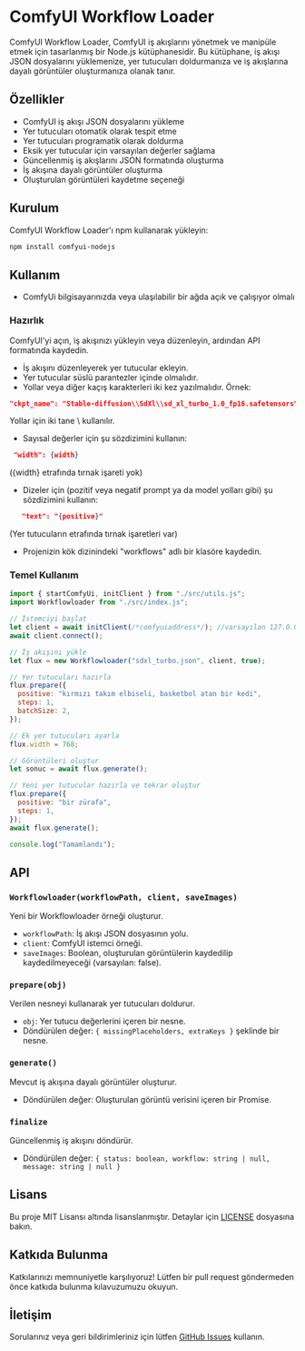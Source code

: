 # ComfyUI Workflow Loader

ComfyUI Workflow Loader, ComfyUI iş akışlarını yönetmek ve manipüle etmek için tasarlanmış bir Node.js kütüphanesidir. Bu kütüphane, iş akışı JSON dosyalarını yüklemenize, yer tutucuları doldurmanıza ve iş akışlarına dayalı görüntüler oluşturmanıza olanak tanır.

## Özellikler

- ComfyUI iş akışı JSON dosyalarını yükleme
- Yer tutucuları otomatik olarak tespit etme
- Yer tutucuları programatik olarak doldurma
- Eksik yer tutucular için varsayılan değerler sağlama
- Güncellenmiş iş akışlarını JSON formatında oluşturma
- İş akışına dayalı görüntüler oluşturma
- Oluşturulan görüntüleri kaydetme seçeneği

## Kurulum

ComfyUI Workflow Loader'ı npm kullanarak yükleyin:

```bash
npm install comfyui-nodejs
```

## Kullanım

- ComfyUi bilgisayarınızda veya ulaşılabilir bir ağda açık ve çalışıyor olmalı

### Hazırlık

ComfyUI'yi açın, iş akışınızı yükleyin veya düzenleyin, ardından API formatında kaydedin.

- İş akışını düzenleyerek yer tutucular ekleyin.
- Yer tutucular süslü parantezler içinde olmalıdır.
- Yollar veya diğer kaçış karakterleri iki kez yazılmalıdır.
  Örnek:

```json
"ckpt_name": "Stable-diffusion\\SdXl\\sd_xl_turbo_1.0_fp16.safetensors"
```

Yollar için iki tane \ kullanılır.

- Sayısal değerler için şu sözdizimini kullanın:

```json
 "width": {width}
```

({width} etrafında tırnak işareti yok)

- Dizeler için (pozitif veya negatif prompt ya da model yolları gibi) şu sözdizimini kullanın:

```json
   "text": "{positive}"
```

(Yer tutucuların etrafında tırnak işaretleri var)

- Projenizin kök dizinindeki "workflows" adlı bir klasöre kaydedin.

### Temel Kullanım

```javascript
import { startComfyUi, initClient } from "./src/utils.js";
import Workflowloader from "./src/index.js";

// İstemciyi başlat
let client = await initClient(/*comfyuiaddress*/); //varsayılan 127.0.0.1:8188
await client.connect();

// İş akışını yükle
let flux = new Workflowloader("sdxl_turbo.json", client, true);

// Yer tutucuları hazırla
flux.prepare({
  positive: "kırmızı takım elbiseli, basketbol atan bir kedi",
  steps: 1,
  batchSize: 2,
});

// Ek yer tutucuları ayarla
flux.width = 768;

// Görüntüleri oluştur
let sonuc = await flux.generate();

// Yeni yer tutucular hazırla ve tekrar oluştur
flux.prepare({
  positive: "bir zürafa",
  steps: 1,
});
await flux.generate();

console.log("Tamamlandı");
```

## API

### `Workflowloader(workflowPath, client, saveImages)`

Yeni bir Workflowloader örneği oluşturur.

- `workflowPath`: İş akışı JSON dosyasının yolu.
- `client`: ComfyUI istemci örneği.
- `saveImages`: Boolean, oluşturulan görüntülerin kaydedilip kaydedilmeyeceği (varsayılan: false).

### `prepare(obj)`

Verilen nesneyi kullanarak yer tutucuları doldurur.

- `obj`: Yer tutucu değerlerini içeren bir nesne.
- Döndürülen değer: `{ missingPlaceholders, extraKeys }` şeklinde bir nesne.

### `generate()`

Mevcut iş akışına dayalı görüntüler oluşturur.

- Döndürülen değer: Oluşturulan görüntü verisini içeren bir Promise.

### `finalize`

Güncellenmiş iş akışını döndürür.

- Döndürülen değer: `{ status: boolean, workflow: string | null, message: string | null }`

## Lisans

Bu proje MIT Lisansı altında lisanslanmıştır. Detaylar için [LICENSE](LICENSE) dosyasına bakın.

## Katkıda Bulunma

Katkılarınızı memnuniyetle karşılıyoruz! Lütfen bir pull request göndermeden önce katkıda bulunma kılavuzumuzu okuyun.

## İletişim

Sorularınız veya geri bildirimleriniz için lütfen [GitHub Issues](https://github.com/kullaniciadi/comfyui-workflow-loader/issues) kullanın.
